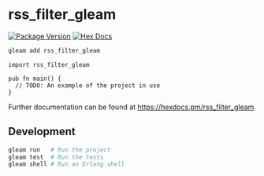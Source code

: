 # rss_filter_gleam

[![Package Version](https://img.shields.io/hexpm/v/rss_filter_gleam)](https://hex.pm/packages/rss_filter_gleam)
[![Hex Docs](https://img.shields.io/badge/hex-docs-ffaff3)](https://hexdocs.pm/rss_filter_gleam/)

```sh
gleam add rss_filter_gleam
```
```gleam
import rss_filter_gleam

pub fn main() {
  // TODO: An example of the project in use
}
```

Further documentation can be found at <https://hexdocs.pm/rss_filter_gleam>.

## Development

```sh
gleam run   # Run the project
gleam test  # Run the tests
gleam shell # Run an Erlang shell
```
